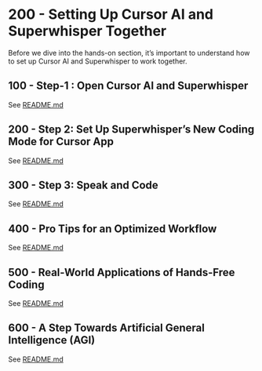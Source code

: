 # 200 - Setting Up Cursor AI and Superwhisper Together

Before we dive into the hands-on section, it’s important to understand how to set up Cursor AI and Superwhisper to work together.

## 100 - Step-1 : Open Cursor AI and Superwhisper

See [README.md](./100/README.md)

## 200 - Step 2: Set Up Superwhisper’s New Coding Mode for Cursor App

See [README.md](./200/README.md)

## 300 - Step 3: Speak and Code

See [README.md](./300/README.md)

## 400 - Pro Tips for an Optimized Workflow

See [README.md](./400/README.md)

## 500 - Real-World Applications of Hands-Free Coding

See [README.md](./500/README.md)

## 600 - A Step Towards Artificial General Intelligence (AGI)

See [README.md](./600/README.md)
